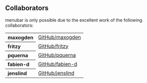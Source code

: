 ## Collaborators

menubar is only possible due to the excellent work of the following collaborators:

<table><tbody><tr><th align="left">maxogden</th><td><a href="https://github.com/maxogden">GitHub/maxogden</a></td></tr>
<tr><th align="left">fritzy</th><td><a href="https://github.com/fritzy">GitHub/fritzy</a></td></tr>
<tr><th align="left">pquerna</th><td><a href="https://github.com/pquerna">GitHub/pquerna</a></td></tr>
<tr><th align="left">fabien-d</th><td><a href="https://github.com/fabien-d">GitHub/fabien-d</a></td></tr>
<tr><th align="left">jenslind</th><td><a href="https://github.com/jenslind">GitHub/jenslind</a></td></tr>
</tbody></table>

